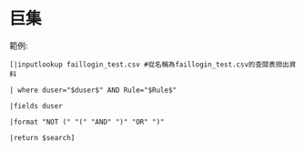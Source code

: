 巨集
===
範例:

    [|inputlookup faillogin_test.csv #從名稱為faillogin_test.csv的查閱表撈出資料
       
    | where duser="$duser$" AND Rule="$Rule$"
        
    |fields duser 
        
    |format "NOT (" "(" "AND" ")" "OR" ")" 
        
    |return $search]

